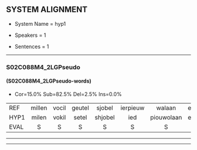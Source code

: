 
## SYSTEM ALIGNMENT

- System Name = hyp1

- Speakers = 1

- Sentences = 1

---

### S02C088M4_2LGPseudo

#### (S02C088M4_2LGPseudo-words)

- Cor=15.0%	Sub=82.5%	Del=2.5%	Ins=0.0%

|  |  |  |  |  |  |  |  |  |  |  |  |  |  |  |  |  |  |  |  |  |  |  |  |  |  |  |  |  |  |  |  |  |  |  |  |  |  |  |  |  |
|:--- |:---:|:---:|:---:|:---:|:---:|:---:|:---:|:---:|:---:|:---:|:---:|:---:|:---:|:---:|:---:|:---:|:---:|:---:|:---:|:---:|:---:|:---:|:---:|:---:|:---:|:---:|:---:|:---:|:---:|:---:|:---:|:---:|:---:|:---:|:---:|:---:|:---:|:---:|:---:|:---:|
| REF | millen | vocil | geutel | sjobel | ierpieuw | walaan | erke | haweel | saarweng | gevicht | eemde | bepoud | orstalk | veten | gefouw | vurpaand | nizung | fiewon | kneurem | vawaai | strellen | zwieten | foetbans | oonste | muider | grijnken | schielstaug | prilsood | vloender | milste | veurder | kloeien | ulen | orponk | schodig | ijpo | menuur | spreikje | hiffreeuw | wooien |
| HYP1 | milen | vokil | setel | shjobel | ied | piouwolaan | erke | haweel | sarenweng | gevicht | imde | bepaald | oorstalk | feten | gefauw | vuurparend | nisuun | fibo | cneuren | vawai | strillen | zweten | voetbans | onsta | nuider | genken | shilstag | perilsoot | vloundr | milste |  | virdr | louyenv | ulenvorponk | schoodig | eipo | menuur | spreiken | hiffreeuw | woien |
| EVAL | S | S | S | S | S | S |  |  | S |  | S | S | S | S | S | S | S | S | S | S | S | S | S | S | S | S | S | S | S |  | D | S | S | S | S | S |  | S |  | S |
---

---
